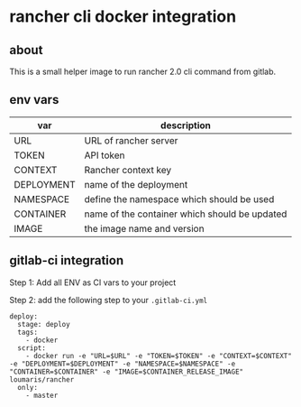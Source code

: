 # rancher cli docker integration

## about

This is a small helper image to run rancher 2.0 cli command from gitlab.

## env vars

| var        | description                                                         |
|------------|---------------------------------------------------------------------|
| URL        | URL of rancher server                                               |
| TOKEN      | API token                                                           |
| CONTEXT    | Rancher context key                                                 |
| DEPLOYMENT | name of the deployment                                              |
| NAMESPACE  | define the namespace which should be used                           |
| CONTAINER  | name of the container which should be updated                       |
| IMAGE      | the image name and version                                          |


## gitlab-ci integration

Step 1: Add all ENV as CI vars to your project

Step 2: add the following step to your `.gitlab-ci.yml`

```
deploy:
  stage: deploy
  tags:
    - docker
  script:
    - docker run -e "URL=$URL" -e "TOKEN=$TOKEN" -e "CONTEXT=$CONTEXT" -e "DEPLOYMENT=$DEPLOYMENT" -e "NAMESPACE=$NAMESPACE" -e "CONTAINER=$CONTAINER" -e "IMAGE=$CONTAINER_RELEASE_IMAGE" loumaris/rancher
  only:
    - master
```